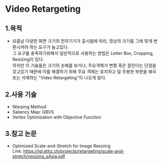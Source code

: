 Video Retargeting   
=====================

1.목적             
------
   
* 요즘날 다양한 화면 크기의 전자기기가 출시됨에 따라, 영상의 크기를 그에 맞게 변환시켜야 하는 요구가 늘고있다.   
그 요구를 충족하기위해서 일반적으로 사용하는 방법은 Letter Box, Cropping, Resizing이 있다.   
하지만 이 기술들은 크기의 손해를 보거나, 주요객체가 변형 혹은 잘린다는 단점을 갖고있기 때문에 이를 해결하기 위해 주요 객체는 유지하고 덜 주용한 부분을 왜곡 또는 삭제하는 "Video Retargeting"이 나오게 됬다.            
   
2.사용 기술     
------        
* Warping Method           
* Saliency Map: GBVS    
* Vertex Optimization with Objective Function            

3.참고 논문     
------    
* Optimized Scale-and-Stretch for Image Resizing    
Link: <https://igl.ethz.ch/projects/retargeting/scale-and-stretch/resizing_sAsia.pdf>
